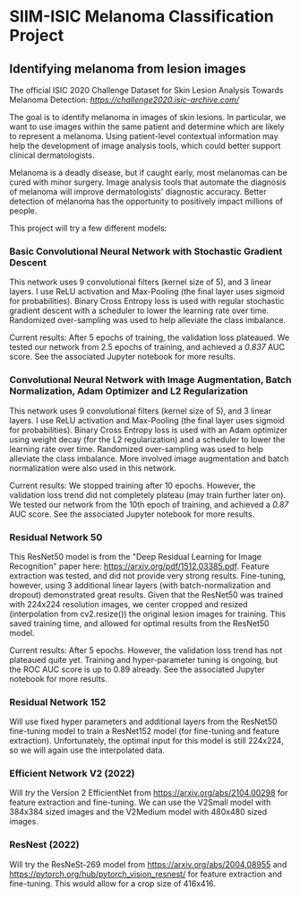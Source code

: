 # SIIM-ISIC Melanoma Classification Project
## Identifying melanoma from lesion images


The official ISIC 2020 Challenge Dataset for Skin Lesion Analysis Towards Melanoma Detection: *https://challenge2020.isic-archive.com/*

The goal is to identify melanoma in images of skin lesions. In particular, we want to use images within the same patient and determine which are likely to represent a melanoma. Using patient-level contextual information may help the development of image analysis tools, which could better support clinical dermatologists.

Melanoma is a deadly disease, but if caught early, most melanomas can be cured with minor surgery. Image analysis tools that automate the diagnosis of melanoma will improve dermatologists' diagnostic accuracy. Better detection of melanoma has the opportunity to positively impact millions of people.


This project will try a few different models:

### Basic Convolutional Neural Network with Stochastic Gradient Descent

This network uses 9 convolutional filters (kernel size of 5), and 3 linear layers. I use ReLU activation and Max-Pooling (the final layer uses sigmoid for probabilities). Binary Cross Entropy loss is used with regular stochastic gradient descent with a scheduler to lower the learning rate over time. Randomized over-sampling was used to help alleviate the class imbalance.

Current results: After 5 epochs of training, the validation loss plateaued. We tested our network from 2.5 epochs of training, and achieved a *0.837* AUC score. See the associated Jupyter notebook for more results.

### Convolutional Neural Network with Image Augmentation, Batch Normalization, Adam Optimizer and L2 Regularization

This network uses 9 convolutional filters (kernel size of 5), and 3 linear layers. I use ReLU activation and Max-Pooling (the final layer uses sigmoid for probabilities). Binary Cross Entropy loss is used with an Adam optimizer using weight decay (for the L2 regularization) and a scheduler to lower the learning rate over time. Randomized over-sampling was used to help alleviate the class imbalance. More involved image augmentation and batch normalization were also used in this network.

Current results: We stopped training after 10 epochs. However, the validation loss trend did not completely plateau (may train further later on). We tested our network from the 10th epoch of training, and achieved a *0.87* AUC score. See the associated Jupyter notebook for more results.

### Residual Network 50

This ResNet50 model is from the "Deep Residual Learning for Image Recognition" paper here: https://arxiv.org/pdf/1512.03385.pdf. Feature extraction was tested, and did not provide very strong results. Fine-tuning, however, using 3 additional linear layers (with batch-normalization and dropout) demonstrated great results. Given that the ResNet50 was trained with 224x224 resolution images, we center cropped and resized (interpolation from cv2.resize()) the original lesion images for training. This saved training time, and allowed for optimal results from the ResNet50 model.

Current results: After 5 epochs. However, the validation loss trend has not plateaued quite yet. Training and hyper-parameter tuning is ongoing, but the ROC AUC score is up to 0.89 already. See the associated Jupyter notebook for more results.

### Residual Network 152

Will use fixed hyper parameters and additional layers from the ResNet50 fine-tuning model to train a ResNet152 model (for fine-tuning and feature extraction). Unfortunately, the optimal input for this model is still 224x224, so we will again use the interpolated data.

### Efficient Network V2 (2022)

Will *try* the Version 2 EfficientNet from https://arxiv.org/abs/2104.00298 for feature extraction and fine-tuning. We can use the V2Small model with 384x384 sized images and the V2Medium model with 480x480 sized images.

### ResNest (2022)

Will try the ResNeSt-269 model from https://arxiv.org/abs/2004.08955 and https://pytorch.org/hub/pytorch_vision_resnest/ for feature extraction and fine-tuning. This would allow for a crop size of 416x416.
